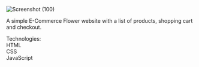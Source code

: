 ![Screenshot (100)](https://github.com/user-attachments/assets/59e39a81-b532-4ad2-a2ae-b388b4c55de8)

A simple E-Commerce Flower website with a list of products, shopping cart and checkout.


Technologies:</br>
HTML</br>
CSS</br>
JavaScript</br>

